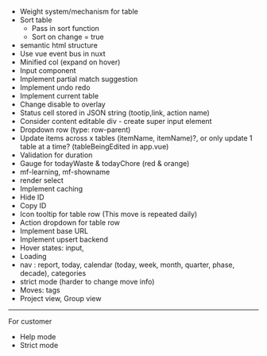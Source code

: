 - Weight system/mechanism for table
- Sort table
  - Pass in sort function
  - Sort on change = true
- semantic html structure
- Use vue event bus in nuxt
- Minified col (expand on hover)
- Input component
- Implement partial match suggestion
- Implement undo redo
- Implement current table
- Change disable to overlay
- Status cell stored in JSON string (tootip,link, action name)
- Consider content editable div - create super input element
- Dropdown row (type: row-parent)
- Update items across x tables (itemName, itemName)?, or only update 1 table at a time? (tableBeingEdited in app.vue)
- Validation for duration
- Gauge for todayWaste & todayChore (red & orange)
- mf-learning, mf-showname
- render select
- Implement caching
- Hide ID
- Copy ID
- Icon tooltip for table row (This move is repeated daily)
- Action dropdown for table row
- Implement base URL
- Implement upsert backend
- Hover states: input,
- Loading
- nav : report, today, calendar (today, week, month, quarter, phase, decade), categories
- strict mode (harder to change move info)
- Moves: tags
- Project view, Group view

---

For customer

- Help mode
- Strict mode
